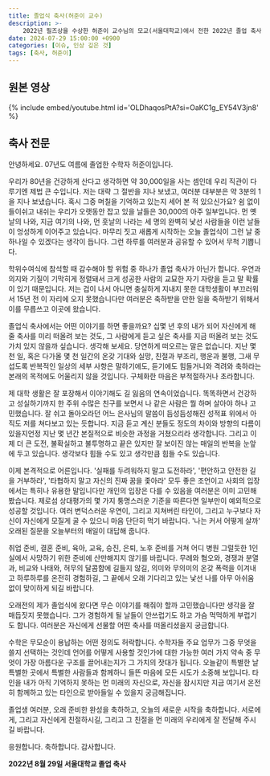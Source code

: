 ```yaml
---
title: 졸업식 축사(허준이 교수)
description: >-
    2022년 필즈상을 수상한 허준이 교수님의 모교(서울대학교)에서 전한 2022년 졸업 축사입니다.
date: 2024-07-29 15:00:00 +0900
categories: [이슈, 인상 깊은 것]
tags: [축사, 허준이]
---
```


## 원본 영상

{% include embed/youtube.html id='OLDhaqosPtA?si=OaKC1g_EY54V3jn8' %}

## 축사 전문

안녕하세요. 07년도 여름에 졸업한 수학자 허준이입니다.

우리가 80년을 건강하게 산다고 생각하면 약 30,000일을 사는 셈인데 우리 직관이 다루기엔 제법 큰 수입니다. 저는 대략 그 절반을 지나 보냈고, 여러분 대부분은 약 3분의 1을 지나 보냈습니다. 혹시 그중 며칠을 기억하고 있는지 세어 본 적 있으신가요? 쉼 없이 들이쉬고 내쉬는 우리가 오랫동안 잡고 있을 날들은 30,000의 아주 일부입니다. 먼 옛날의 나와, 지금 여기의 나와, 먼 훗날의 나라는 세 명의 완벽히 낯선 사람들을 이런 날들이 엉성하게 이어주고 있습니다. 마무리 짓고 새롭게 시작하는 오늘 졸업식이 그런 날 중 하나일 수 있겠다는 생각이 듭니다. 그런 하루를 여러분과 공유할 수 있어서 무척 기쁩니다.

학위수여식에 참석할 때 감수해야 할 위험 중 하나가 졸업 축사가 아닌가 합니다. 우연과 의지와 기질이 기막히게 정렬돼서 크게 성공한 사람의 교묘한 자기 자랑을 듣고 말 확률이 있기 때문입니다. 저는 겁이 나서 아니면 충실하게 지내지 못한 대학생활이 부끄러워서 15년 전 이 자리에 오지 못했습니다만 여러분은 축하받을 만한 일을 축하받기 위해서 이를 무릅쓰고 이곳에 왔습니다.

졸업식 축사에서는 어떤 이야기를 하면 좋을까요? 십몇 년 후의 내가 되어 자신에게 해줄 축사를 미리 떠올려 보는 것도, 그 사람에게 듣고 싶은 축사를 지금 떠올려 보는 것도 가치 있지 않을까 싶습니다. 생각해 보세요. 당연하게 떠오르는 말은 없습니다. 지난 몇 천 일, 혹은 다가올 몇 천 일간의 온갖 기대와 실망, 친절과 부조리, 행운과 불행, 그새 무섭도록 반복적인 일상의 세부 사항은 말하기에도, 듣기에도 힘들거니와 격려와 축하라는 본래의 목적에도 어울리지 않을 것입니다. 구체화한 마음은 부적절하거나 초라합니다.

제 대학 생활은 잘 포장해서 이야기해도 길 잃음의 연속이었습니다. 똑똑하면서 건강하고 성실하기까지 한 주위 수많은 친구를 보면서 나 같은 사람은 뭘 하며 살아야 하나 고민했습니다. 잘 쉬고 돌아오라던 어느 은사님의 말씀이 듬성듬성해진 성적표 위에서 아직도 저를 쳐다보고 있는 듯합니다. 지금 듣고 계신 분들도 정도의 차이와 방향의 다름이 있을지언정 지난 몇 년간 본질적으로 비슷한 과정을 거쳤으리라 생각합니다. 그리고 이제 더 큰 도전, 불확실하고 불투명하고 끝은 있지만 잘 보이진 않는 매일의 반복을 눈앞에 두고 있습니다. 생각보다 힘들 수도 있고 생각만큼 힘들 수도 있습니다.

이제 본격적으로 어른입니다. '실패를 두려워하지 말고 도전하라', '편안하고 안전한 길을 거부하라', '타협하지 말고 자신의 진짜 꿈을 좇아라' 모두 좋은 조언이고 사회의 입장에서는 특히나 유용한 말입니다만 개인의 입장은 다를 수 있음을 여러분은 이미 고민해 봤습니다. 제로섬 상대평가의 몇 가지 퉁명스러운 기준을 따른다면 일부만이 예외적으로 성공할 것입니다. 여러 변덕스러운 우연이, 그리고 지쳐버린 타인이, 그리고 누구보다 자신이 자신에게 모질게 굴 수 있으니 마음 단단히 먹기 바랍니다. '나는 커서 어떻게 살까' 오래된 질문을 오늘부터의 매일이 대답해 줍니다.

취업 준비, 결혼 준비, 육아, 교육, 승진, 은퇴, 노후 준비를 거쳐 어디 병원 그럴듯한 1인실에서 사망하기 위한 준비에 산만해지지 않기를 바랍니다. 무례와 혐오와, 경쟁과 분열과, 비교와 나태와, 허무의 달콤함에 길들지 않길, 의미와 무의미의 온갖 폭력을 이겨내고 하루하루를 온전히 경험하길, 그 끝에서 오래 기다리고 있는 낯선 나를 아무 아쉬움 없이 맞이하게 되길 바랍니다.

오래전의 제가 졸업식에 왔다면 무슨 이야기를 해줘야 할까 고민했습니다만 생각을 잘 매듭짓지 못했습니다. 그가 경험하게 될 날들이 안쓰럽기도 하고 가슴 먹먹하게 부럽기도 합니다. 여러분은 자신에게 선물할 어떤 축사를 떠올리셨을지 궁금합니다.

수학은 무모순이 용납하는 어떤 정의도 허락합니다. 수학자들 주요 업무가 그중 무엇을 쓸지 선택하는 것인데 언어를 어떻게 사용할 것인가에 대한 가능한 여러 가지 약속 중 무엇이 가장 아름다운 구조를 끌어내는지가 그 가치의 잣대가 됩니다. 오늘같이 특별한 날 특별한 곳에서 특별한 사람들과 함께하니 들뜬 마음에 모든 시도가 소중해 보입니다. 타인을 내가 아직 기억하지 못하는 먼 미래의 자신으로, 자신을 잠시지만 지금 여기서 온전히 함께하고 있는 타인으로 받아들일 수 있을지 궁금해집니다.

졸업생 여러분, 오래 준비한 완성을 축하하고, 오늘의 새로운 시작을 축하합니다. 서로에게, 그리고 자신에게 친절하시길, 그리고 그 친절을 먼 미래의 우리에게 잘 전달해 주시길 바랍니다. 

응원합니다. 축하합니다. 감사합니다.

**2022년 8월 29일 서울대학교 졸업 축사**